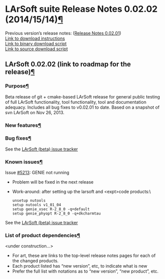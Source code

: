 LArSoft suite Release Notes 0.02.02 (2014/15/14)[¶](#LArSoft-suite-Release-Notes-00202-20141514)
================================================================================================

Previous version’s release notes: ([Release Notes 0.02.01](Release_Notes_00201))\
[Link to download instructions](http://oink.fnal.gov/distro/larsoft/larsoft-v0_02_02.html)\
[Link to binary download script](http://oink.fnal.gov/distro/larsoft/downloadLArSoft-v0_02_02.sh) \
[Link to source download script](http://oink.fnal.gov/distro/larsoft/downloadLArSource-v0_02_02.sh)


LArSoft 0.02.02 (link to roadmap for the release)[¶](#LArSoft-00202-link-to-roadmap-for-the-release)
----------------------------------------------------------------------------------------------------


### Purpose[¶](#Purpose)

Beta release of git + cmake-based LArSoft release for general public testing of full LArSoft functionality, tool functionality, tool and documentation adequacy. Includes all bug fixes to v0.02.01 to date. Based on a snapshot of svn LArSoft on Nov 26, 2013.


### New features[¶](#New-features)


### Bug fixes[¶](#Bug-fixes)

See the [LArSoft (beta) issue tracker](https://cdcvs.fnal.gov/redmine/projects/larsoft/issues)


### Known issues[¶](#Known-issues)

Issue [\#5213](/redmine/issues/5213 "Bug: GENIE not running in MicroBooNE envt (Closed)"): GENIE not running

-   Problem will be fixed in the next release
-   Work-around: after setting up the larsoft and \<expt\>code products:\

        unsetup nutools
        setup nutools v1_01_04
        setup genie_xsec R-2_8_0 -q+default
        setup genie_phyopt R-2_8_0 -q+dkcharmtau

See the [LArSoft (beta) issue tracker](https://cdcvs.fnal.gov/redmine/projects/larsoft/issues)


### List of product dependencies[¶](#List-of-product-dependencies)

\<under construction…\>

-   For art, these are links to the top-level release notes pages for each of the changed products.
-   Each product listed has “new version”, etc, to indicate what is new
-   Prefer the full list with notations as to “new version”, “new product”, etc.

